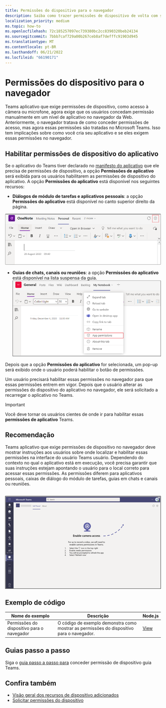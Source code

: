 ```yaml
---
title: Permissões do dispositivo para o navegador
description: Saiba como trazer permissões de dispositivo de volta com segurança, como acesso à câmera ou microfone para aplicativos no cliente Web.
localization_priority: medium
ms.topic: how-to
ms.openlocfilehash: 72c185257097ec739380bc2cc8390320beb24134
ms.sourcegitcommit: 7bbb7caf729a00b267ceb8af7defffc91903d945
ms.translationtype: MT
ms.contentlocale: pt-BR
ms.lasthandoff: 06/21/2022
ms.locfileid: "66190171"
---
```

# <a name="device-permissions-for-the-browser"></a>Permissões do dispositivo para o navegador

Teams aplicativo que exige permissões de dispositivo, como acesso à câmera ou microfone, agora exige que os usuários concedam permissão manualmente em um nível de aplicativo no navegador da Web. Anteriormente, o navegador tratava de como conceder permissões de acesso, mas agora essas permissões são tratadas no Microsoft Teams. Isso tem implicações sobre como você cria seu aplicativo e se eles exigem essas permissões no navegador.

## <a name="enable-apps-device-permissions"></a>Habilitar permissões de dispositivo do aplicativo

Se o aplicativo do Teams tiver declarado no [manifesto do aplicativo](native-device-permissions.md#specify-permissions) que ele precisa de permissões de dispositivo, a opção **Permissões de aplicativo** será exibida para os usuários habilitarem as permissões de dispositivo do aplicativo. A opção **Permissões do aplicativo** está disponível nos seguintes recursos:

* **Diálogos de módulo de tarefas e aplicativos pessoais**: a opção **Permissões do aplicativo** está disponível no canto superior direito da página.
<img src="../../assets/images/tabs/apppermissions.png" alt="App permissions button" width="800"/>

* **Guias de chats, canais ou reuniões**: a opção **Permissões do aplicativo** está disponível na lista suspensa da guia. ![Menu suspenso Permissões do aplicativo](../../assets/images/tabs/drop-downapppermissions.png)

Depois que a opção **Permissões do aplicativo** for selecionada, um pop-up será exibido onde o usuário poderá habilitar o botão de permissões.

Um usuário precisará habilitar essas permissões no navegador para que essas permissões entrem em vigor. Depois que o usuário alterar as permissões do dispositivo do aplicativo no navegador, ele será solicitado a recarregar o aplicativo no Teams.

> [!IMPORTANT]
> Você deve tornar os usuários cientes de onde ir para habilitar essas **permissões de aplicativo** Teams.

## <a name="recommendation"></a>Recomendação

Teams aplicativo que exige permissões de dispositivo no navegador deve mostrar instruções aos usuários sobre onde localizar e habilitar essas permissões na interface do usuário Teams usuário. Dependendo do contexto no qual o aplicativo está em execução, você precisa garantir que suas instruções estejam apontando o usuário para o local correto para acessar essas permissões. As permissões diferem para aplicativos pessoais, caixas de diálogo do módulo de tarefas, guias em chats e canais ou reuniões.

</br>
<img src="../../assets/images/tabs/enable-access.png" alt="Enable camera access" width="800"/>

## <a name="code-sample"></a>Exemplo de código

|Nome do exemplo | Descrição | Node.js |
|----------------|-----------------|--------------|
| Permissões do dispositivo para o navegador | O código de exemplo demonstra como mostrar as permissões do dispositivo para o navegador. | [View](https://github.com/OfficeDev/Microsoft-Teams-Samples/tree/main/samples/tab-device-permissions/nodejs) |

## <a name="step-by-step-guide"></a>Guias passo a passo

Siga o [guia passo a passo para](../../sbs-tab-device-permissions.yml) conceder permissão de dispositivo guia Teams.

## <a name="see-also"></a>Confira também

* [Visão geral dos recursos de dispositivo adicionados](device-capabilities-overview.md)
* [Solicitar permissões do dispositivo](native-device-permissions.md)
